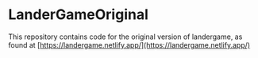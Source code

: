 # LanderGameOriginal

This repository contains code for the original version of landergame, as found at [https://landergame.netlify.app/](https://landergame.netlify.app/)
